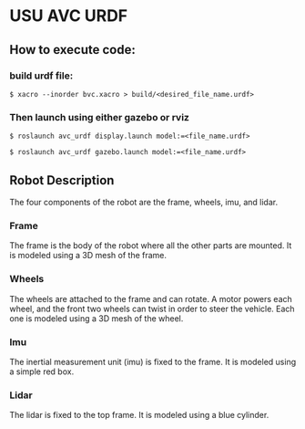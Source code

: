 # USU AVC URDF

## How to execute code:
### build urdf file:

```
$ xacro --inorder bvc.xacro > build/<desired_file_name.urdf>

```
### Then launch using either gazebo or rviz
```
$ roslaunch avc_urdf display.launch model:=<file_name.urdf>

$ roslaunch avc_urdf gazebo.launch model:=<file_name.urdf>
```

## Robot Description

The four components of the robot are the frame, wheels, imu, and lidar.

### Frame
The frame is the body of the robot where all the other parts are mounted. It is modeled using a 3D mesh of the frame.

### Wheels
The wheels are attached to the frame and can rotate. A motor powers each wheel, and the front two wheels can twist in order to steer the vehicle. Each one is modeled using a 3D mesh of the wheel.

### Imu
The inertial measurement unit (imu) is fixed to the frame. It is modeled using a simple red box.

### Lidar
The lidar is fixed to the top frame. It is modeled using a blue cylinder.

